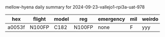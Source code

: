 mellow-hyena daily summary for 2024-09-23-vallejo1-rpi3a-uat-978

|hex|flight|model|reg|emergency|mil|weirdo|
|--|--|--|--|--|--|--|
|a0053f|N100FP|C182|N100FP|none|F|yyy|
